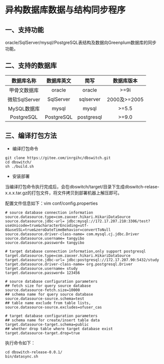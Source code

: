 # 异构数据库数据与结构同步程序

## 一、支持功能

  oracle/SqlServer/mysql/PostgreSQL表结构及数据向Greenplum数据库的同步功能。

## 二、支持的数据库

| 数据库名称 | 数据库英文 | 简写 | 数据库版本 |
| :------:| :------: | :------: | :------: |
| 甲骨文数据库 | oracle | oracle | >=9i |
| 微软SqlServer | SqlServer | sqlserver | 2000及>=2005 |
| MySQL数据库 | mysql | mysql | >=5.5 |
| PostgreSQL | PostgreSQL | postgresql | >=9.0 |

## 三、编译打包方法

- 编译打包命令

```
git clone https://gitee.com/inrgihc/dbswitch.git
cd dbswitch/
sh ./build.sh
```

- 安装部署

当编译打包命令执行完成后，会在dbswitch/target/目录下生成dbswitch-relase-x.x.x.tar.gz的打包文件，将文件拷贝到部署机器上解压即可。

配置文件信息如下：vim conf/config.properties
```
# source database connection information
source.datasource.type=com.zaxxer.hikari.HikariDataSource
source.datasource.jdbc-url= jdbc:mysql://172.17.207.210:3306/test?useUnicode=true&characterEncoding=utf-8&useSSL=true&zeroDateTimeBehavior=convertToNull
source.datasource.driver-class-name= com.mysql.cj.jdbc.Driver
source.datasource.username= tangyibo
source.datasource.password= tangyibo

# target database connection information,only support postgresql
target.datasource.type=com.zaxxer.hikari.HikariDataSource
target.datasource.jdbc-url= jdbc:postgresql://172.17.207.90:5432/study
target.datasource.driver-class-name= org.postgresql.Driver
target.datasource.username= study
target.datasource.password= 123456

# source database configuration parameters
## fetch size for query source database
source.datasource-fetch.size=10000
## schema name for query source database
source.datasource-source.schema=test
## table name exclude from table lists, 
source.datasource-source.excludes=ofuser_cas

# target database configuration parameters
## schema name for create/insert table data
target.datasource-target.schema=public
## whether drop table where target database exist
target.datasource-target.drop=true
```

执行命令如下：
```
cd dbswitch-release-0.0.1/
bin/datasync.sh
```

